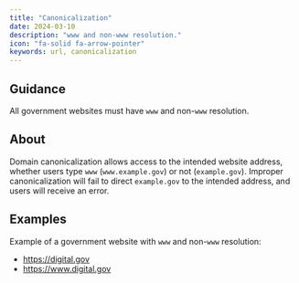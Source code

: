 ```yaml
---
title: "Canonicalization"
date: 2024-03-10
description: "www and non-www resolution."
icon: "fa-solid fa-arrow-pointer"
keywords: url, canonicalization
---
```


## Guidance

All government websites must have `www` and non-`www` resolution.

## About

Domain canonicalization allows access to the intended website address, whether users type `www` (`www.example.gov`) or not (`example.gov`). Improper canonicalization will fail to direct `example.gov` to the intended address, and users will receive an error.

## Examples

Example of a government website with `www` and non-`www` resolution:

* <https://digital.gov>
* <https://www.digital.gov>